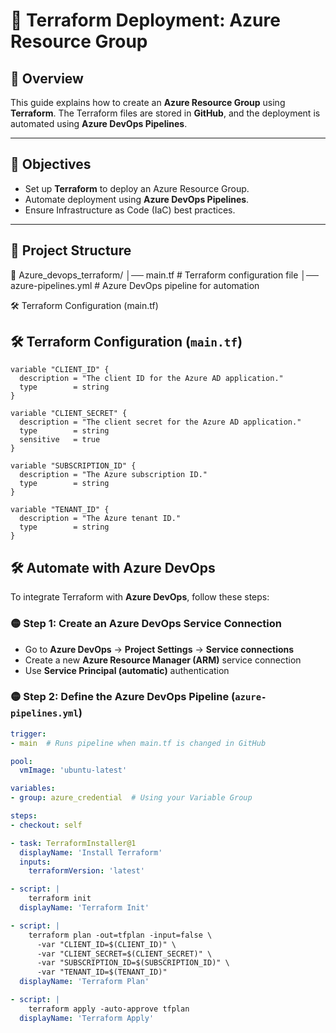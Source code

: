 # 📌 Terraform Deployment: Azure Resource Group  

## 📝 Overview  
This guide explains how to create an **Azure Resource Group** using **Terraform**. The Terraform files are stored in **GitHub**, and the deployment is automated using **Azure DevOps Pipelines**.

---

## 🎯 Objectives  
- Set up **Terraform** to deploy an Azure Resource Group.  
- Automate deployment using **Azure DevOps Pipelines**.  
- Ensure Infrastructure as Code (IaC) best practices.

---

## 📂 Project Structure  
📁 Azure_devops_terraform/ │── main.tf # Terraform configuration file
│── azure-pipelines.yml # Azure DevOps pipeline for automation 

🛠 Terraform Configuration (main.tf) 

## 🛠 Terraform Configuration (`main.tf`)

```hcl
variable "CLIENT_ID" {
  description = "The client ID for the Azure AD application."
  type        = string
}

variable "CLIENT_SECRET" {
  description = "The client secret for the Azure AD application."
  type        = string
  sensitive   = true
}

variable "SUBSCRIPTION_ID" {
  description = "The Azure subscription ID."
  type        = string
}

variable "TENANT_ID" {
  description = "The Azure tenant ID."
  type        = string
}
```
## 🛠️ Automate with Azure DevOps

To integrate Terraform with **Azure DevOps**, follow these steps:

### 🟡 Step 1: Create an Azure DevOps Service Connection  
- Go to **Azure DevOps** → **Project Settings** → **Service connections**  
- Create a new **Azure Resource Manager (ARM)** service connection  
- Use **Service Principal (automatic)** authentication  

### 🟡 Step 2: Define the Azure DevOps Pipeline (`azure-pipelines.yml`)  
```yaml
trigger:
- main  # Runs pipeline when main.tf is changed in GitHub

pool:
  vmImage: 'ubuntu-latest'

variables:
- group: azure_credential  # Using your Variable Group

steps:
- checkout: self

- task: TerraformInstaller@1
  displayName: 'Install Terraform'
  inputs:
    terraformVersion: 'latest'

- script: |
    terraform init
  displayName: 'Terraform Init'

- script: |
    terraform plan -out=tfplan -input=false \
      -var "CLIENT_ID=$(CLIENT_ID)" \
      -var "CLIENT_SECRET=$(CLIENT_SECRET)" \
      -var "SUBSCRIPTION_ID=$(SUBSCRIPTION_ID)" \
      -var "TENANT_ID=$(TENANT_ID)"
  displayName: 'Terraform Plan'

- script: |
    terraform apply -auto-approve tfplan
  displayName: 'Terraform Apply'

